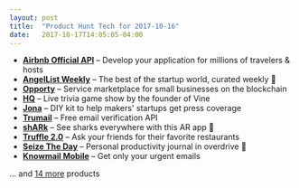 ```yaml
---
layout: post
title:  "Product Hunt Tech for 2017-10-16"
date:   2017-10-17T14:05:05-04:00
---
```


* **[Airbnb Official API](https://www.producthunt.com/posts/airbnb-official-api?utm_campaign=producthunt-api&utm_medium=api&utm_source=Application%3A+Daily+Digest+RSS+%28ID%3A+3202%29)** – Develop your application for millions of travelers & hosts
* **[AngelList Weekly](https://www.producthunt.com/posts/angellist-weekly?utm_campaign=producthunt-api&utm_medium=api&utm_source=Application%3A+Daily+Digest+RSS+%28ID%3A+3202%29)** – The best of the startup world, curated weekly 💌
* **[Opporty](https://www.producthunt.com/posts/opporty?utm_campaign=producthunt-api&utm_medium=api&utm_source=Application%3A+Daily+Digest+RSS+%28ID%3A+3202%29)** – Service marketplace for small businesses on the blockchain
* **[HQ](https://www.producthunt.com/posts/hq?utm_campaign=producthunt-api&utm_medium=api&utm_source=Application%3A+Daily+Digest+RSS+%28ID%3A+3202%29)** – Live trivia game show by the founder of Vine
* **[Jona](https://www.producthunt.com/posts/jona?utm_campaign=producthunt-api&utm_medium=api&utm_source=Application%3A+Daily+Digest+RSS+%28ID%3A+3202%29)** – DIY kit to help makers' startups get press coverage
* **[Trumail](https://www.producthunt.com/posts/trumail?utm_campaign=producthunt-api&utm_medium=api&utm_source=Application%3A+Daily+Digest+RSS+%28ID%3A+3202%29)** – Free email verification API
* **[shARk](https://www.producthunt.com/posts/shark?utm_campaign=producthunt-api&utm_medium=api&utm_source=Application%3A+Daily+Digest+RSS+%28ID%3A+3202%29)** – See sharks everywhere with this AR app 🦈
* **[Truffle 2.0](https://www.producthunt.com/posts/truffle-2-0?utm_campaign=producthunt-api&utm_medium=api&utm_source=Application%3A+Daily+Digest+RSS+%28ID%3A+3202%29)** – Ask your friends for their favorite restaurants
* **[Seize The Day](https://www.producthunt.com/posts/seize-the-day?utm_campaign=producthunt-api&utm_medium=api&utm_source=Application%3A+Daily+Digest+RSS+%28ID%3A+3202%29)** – Personal productivity journal in overdrive 📖
* **[Knowmail Mobile](https://www.producthunt.com/posts/knowmail-mobile?utm_campaign=producthunt-api&utm_medium=api&utm_source=Application%3A+Daily+Digest+RSS+%28ID%3A+3202%29)** – Get only your urgent emails

… and [14 more](https://www.producthunt.com/tech) products